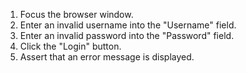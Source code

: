1. Focus the browser window.
2. Enter an invalid username into the "Username" field.
3. Enter an invalid password into the "Password" field.
4. Click the "Login" button.
5. Assert that an error message is displayed.